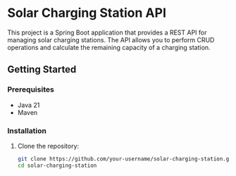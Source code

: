 # Solar Charging Station API

This project is a Spring Boot application that provides a REST API for managing solar charging stations. The API allows you to perform CRUD operations and calculate the remaining capacity of a charging station.

## Getting Started

### Prerequisites
- Java 21
- Maven

### Installation
1. Clone the repository:
   ```sh
   git clone https://github.com/your-username/solar-charging-station.git
   cd solar-charging-station
